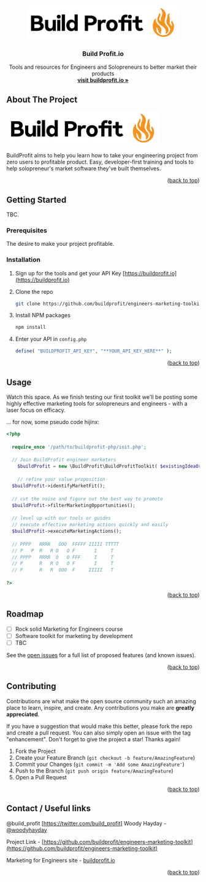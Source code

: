 <a name="readme-top"></a>

<br />
<div align="center">
  <a href="https://github.com/buildprofit">
    <img src="images/build-profit-engineer-marketing-logo-black-400.png" alt="Build Profit.io">
  </a>

<h3 align="center">Build Profit.io</h3>

  <p align="center">
    Tools and resources for Engineers and Solopreneurs to better market their products
    <br />
    <a href="https://buildprofit.io/"><strong>visit buildprofit.io »</strong></a>
  </p>
</div>


<!-- ABOUT THE PROJECT -->
## About The Project

<img src="images/build-profit-engineer-marketing-logo-black-400.png" alt="Build Profit.io">

BuildProfit aims to help you learn how to take your engineering project from zero users to profitable product. 
Easy, developer-first training and tools to help solopreneur's market software they've built themselves.

<p align="right">(<a href="#readme-top">back to top</a>)</p>


<!-- GETTING STARTED -->
## Getting Started

TBC.

### Prerequisites

The desire to make your project profitable.

### Installation

1. Sign up for the tools and get your API Key [https://buildprofit.io](https://buildprofit.io)

2. Clone the repo
   ```sh
   git clone https://github.com/buildprofit/engineers-marketing-toolkit.git
   ```

3. Install NPM packages
   ```sh
   npm install
   ```

4. Enter your API in `config.php`
   ```php
   define( "BUILDPROFIT_API_KEY", "**YOUR_API_KEY_HERE**" );
   ```

<p align="right">(<a href="#readme-top">back to top</a>)</p>



<!-- USAGE EXAMPLES -->
## Usage

Watch this space. As we finish testing our first toolkit we'll be posting some highly effective marketing tools for solopreneurs and engineers - with a laser focus on efficacy.

... for now, some pseudo code hijinx:

```php
<?php

  require_once '/path/to/buildprofit-php/init.php';

  // Join BuildProfit engineer marketers
    $buildProfit = new \BuildProfit\BuildProfitToolkit( $existingIdeaOrProject );

    // refine your value proposition
  $buildProfit->identifyMarketFit();

  // cut the noise and figure out the best way to promote
  $buildProfit->filterMarketingOpportunities();

  // level up with our tools or guides
  // execute effective marketing actions quickly and easily
  $buildProfit->executeMarketingActions();

  // PPPP   RRRR   OOO  FFFFF IIIII TTTTT
  // P   P  R   R O   O F       I     T  
  // PPPP   RRRR  O   O FFF     I     T  
  // P      R   R O   O F       I     T  
  // P      R   R  OOO  F     IIIII   T  

?>
```

<p align="right">(<a href="#readme-top">back to top</a>)</p>



<!-- ROADMAP -->
## Roadmap

- [ ] Rock solid Marketing for Engineers course
- [ ] Software toolkit for marketing by development
- [ ] TBC

See the [open issues](https://github.com/buildprofit/engineers-marketing-toolkit/issues) for a full list of proposed features (and known issues).

<p align="right">(<a href="#readme-top">back to top</a>)</p>



<!-- CONTRIBUTING -->
## Contributing

Contributions are what make the open source community such an amazing place to learn, inspire, and create. Any contributions you make are **greatly appreciated**.

If you have a suggestion that would make this better, please fork the repo and create a pull request. You can also simply open an issue with the tag "enhancement".
Don't forget to give the project a star! Thanks again!

1. Fork the Project
2. Create your Feature Branch (`git checkout -b feature/AmazingFeature`)
3. Commit your Changes (`git commit -m 'Add some AmazingFeature'`)
4. Push to the Branch (`git push origin feature/AmazingFeature`)
5. Open a Pull Request

<p align="right">(<a href="#readme-top">back to top</a>)</p>



<!-- CONTACT -->
## Contact / Useful links

@build_profit [https://twitter.com/build_profit]
Woody Hayday - [@woodyhayday](https://twitter.com/woodyhayday)

Project Link - [https://github.com/buildprofit/engineers-marketing-toolkit](https://github.com/buildprofit/engineers-marketing-toolkit)

Marketing for Engineers site - [buildprofit.io](https://buildprofit.io/)


<p align="right">(<a href="#readme-top">back to top</a>)</p>
